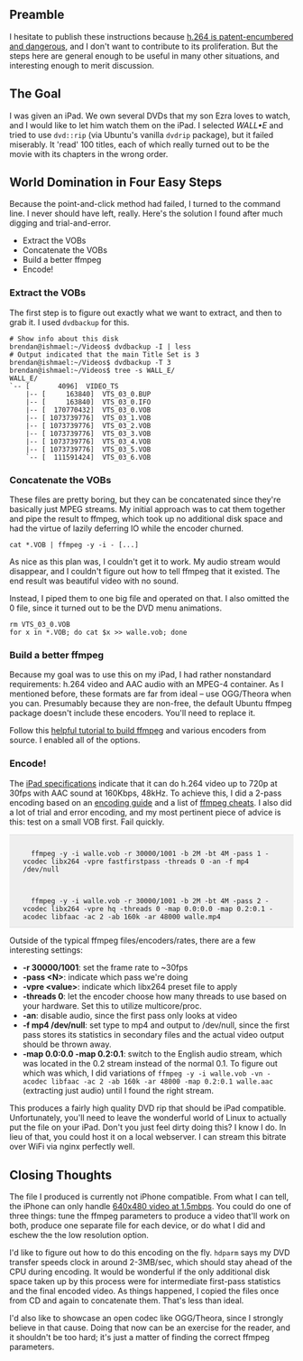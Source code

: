 ## Preamble

I hesitate to publish these instructions because [h.264 is patent-encumbered and dangerous](http://www.osnews.com/story/23236/Why_Our_Civilization_s_Video_Art_and_Culture_is_Threatened_by_the_MPEG-LA), and I don't want to contribute to its proliferation. But the steps here are general enough to be useful in many other situations, and interesting enough to merit discussion.

## The Goal

I was given an iPad. We own several DVDs that my son Ezra loves to watch, and I would like to let him watch them on the iPad. I selected *WALL&bull;E* and tried to use `dvd::rip` (via Ubuntu's vanilla `dvdrip` package), but it failed miserably. It 'read' 100 titles, each of which really turned out to be the movie with its chapters in the wrong order.

## World Domination in Four Easy Steps

Because the point-and-click method had failed, I turned to the command line. I never should have left, really. Here's the solution I found after much digging and trial-and-error.

 * Extract the VOBs
 * Concatenate the VOBs
 * Build a better ffmpeg
 * Encode!

### Extract the VOBs
 
The first step is to figure out exactly what we want to extract, and then to grab it. I used `dvdbackup` for this.

    # Show info about this disk
    brendan@ishmael:~/Videos$ dvdbackup -I | less
    # Output indicated that the main Title Set is 3
    brendan@ishmael:~/Videos$ dvdbackup -T 3
    brendan@ishmael:~/Videos$ tree -s WALL_E/
    WALL_E/
    `-- [       4096]  VIDEO_TS
        |-- [     163840]  VTS_03_0.BUP
        |-- [     163840]  VTS_03_0.IFO
        |-- [  170770432]  VTS_03_0.VOB
        |-- [ 1073739776]  VTS_03_1.VOB
        |-- [ 1073739776]  VTS_03_2.VOB
        |-- [ 1073739776]  VTS_03_3.VOB
        |-- [ 1073739776]  VTS_03_4.VOB
        |-- [ 1073739776]  VTS_03_5.VOB
        `-- [  111591424]  VTS_03_6.VOB

### Concatenate the VOBs

These files are pretty boring, but they can be concatenated since they're basically just MPEG streams. My initial approach was to cat them together and pipe the result to ffmpeg, which took up no additional disk space and had the virtue of lazily deferring IO while the encoder churned.

    cat *.VOB | ffmpeg -y -i - [...]
    
As nice as this plan was, I couldn't get it to work. My audio stream would disappear, and I couldn't figure out how to tell ffmpeg that it existed. The end result was beautiful video with no sound.

Instead, I piped them to one big file and operated on that. I also omitted the 0 file, since it turned out to be the DVD menu animations.

    rm VTS_03_0.VOB
    for x in *.VOB; do cat $x >> walle.vob; done

### Build a better ffmpeg

Because my goal was to use this on my iPad, I had rather nonstandard requirements: h.264 video and AAC audio with an MPEG-4 container. As I mentioned before, these formats are far from ideal &ndash; use OGG/Theora when you can. Presumably because they are non-free, the default Ubuntu ffmpeg package doesn't include these encoders. You'll need to replace it.

Follow this [helpful tutorial to build ffmpeg](http://ubuntuforums.org/showpost.php?p=8345112&postcount=636) and various encoders from source. I enabled all of the options.

### Encode!

The [iPad specifications](http://www.apple.com/ipad/specs/) indicate that it can do h.264 video up to 720p at 30fps with AAC sound at 160Kbps, 48kHz. To achieve this, I did a 2-pass encoding based on an [encoding guide](http://rob.opendot.cl/index.php/useful-stuff/ffmpeg-x264-encoding-guide/) and a list of [ffmpeg cheats](http://rodrigopolo.com/ffmpeg/cheats.html). I also did a lot of trial and error encoding, and my most pertinent piece of advice is this: test on a small VOB first. Fail quickly.

<code style='display:block;padding:1em 2em;background-color:#efefef;border-color:#ddd;border-style: solid;border-width: 1px 0px;'>
  ffmpeg -y -i walle.vob -r 30000/1001 -b 2M -bt 4M -pass 1 -vcodec libx264 -vpre fastfirstpass -threads 0 -an -f mp4 /dev/null
  <br/><br/>
  ffmpeg -y -i walle.vob -r 30000/1001 -b 2M -bt 4M -pass 2 -vcodec libx264 -vpre hq -threads 0 -map 0.0:0.0 -map 0.2:0.1 -acodec libfaac -ac 2 -ab 160k -ar 48000 walle.mp4
</code>

Outside of the typical ffmpeg files/encoders/rates, there are a few interesting settings:

 * **-r 30000/1001**: set the frame rate to ~30fps
 * **-pass &lt;N&gt;**: indicate which pass we're doing
 * **-vpre &lt;value&gt;**: indicate which libx264 preset file to apply
 * **-threads 0**: let the encoder choose how many threads to use based on your hardware. Set this to utilize multicore/proc.
 * **-an**: disable audio, since the first pass only looks at video
 * **-f mp4 /dev/null**: set type to mp4 and output to /dev/null, since the first pass stores its statistics in secondary files and the actual video output should be thrown away.
 * **-map 0.0:0.0 -map 0.2:0.1**: switch to the English audio stream, which was located in the 0.2 stream instead of the normal 0.1. To figure out which was which, I did variations of `ffmpeg -y -i walle.vob -vn -acodec libfaac -ac 2 -ab 160k -ar 48000 -map 0.2:0.1 walle.aac` (extracting just audio) until I found the right stream.

This produces a fairly high quality DVD rip that should be iPad compatible. Unfortunately, you'll need to leave the wonderful world of Linux to actually put the file on your iPad. Don't you just feel dirty doing this? I know I do. In lieu of that, you could host it on a local webserver. I can stream this bitrate over WiFi via nginx perfectly well.

## Closing Thoughts

The file I produced is currently not iPhone compatible. From what I can tell, the iPhone can only handle [640x480 video at 1.5mbps](http://www.ilounge.com/index.php/articles/comments/the-complete-guide-to-ipod-video-formats-and-display-resolutions/). You could do one of three things: tune the ffmpeg parameters to produce a video that'll work on both, produce one separate file for each device, or do what I did and eschew the the low resolution option.

I'd like to figure out how to do this encoding on the fly. `hdparm` says my DVD transfer speeds clock in around 2-3MB/sec, which should stay ahead of the CPU during encoding. It would be wonderful if the only additional disk space taken up by this process were for intermediate first-pass statistics and the final encoded video. As things happened, I copied the files once from CD and again to concatenate them. That's less than ideal.

I'd also like to showcase an open codec like OGG/Theora, since I strongly believe in that cause. Doing that now can be an exercise for the reader, and it shouldn't be too hard; it's just a matter of finding the correct ffmpeg parameters.
